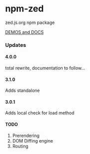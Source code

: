 # npm-zed
zed.js.org npm package

[DEMOS and DOCS](https://zed.js.org)

### Updates

#### 4.0.0
total rewrite, documentation to follow...

#### 3.1.0
Adds standalone

#### 3.0.1
Adds local check for load method


#### TODO

1. Prerendering
2. DOM Diffing engine
3. Routing
